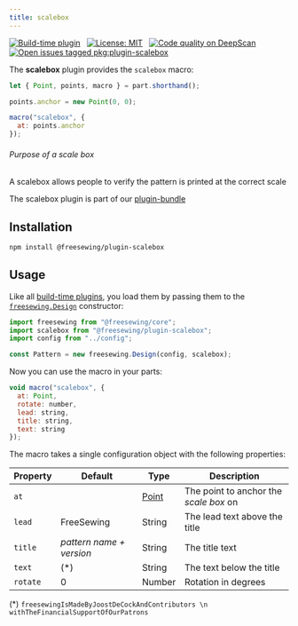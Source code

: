 ```yaml
---
title: scalebox
---
```


[![Build-time plugin](https://img.shields.io/badge/Type-build--time-purple.svg)](/plugins) &nbsp; [![License: MIT](https://img.shields.io/npm/l/@freesewing/plugin-scalebox.svg?label=License)](https://www.npmjs.com/package/@freesewing/plugin-scalebox) &nbsp; [![Code quality on DeepScan](https://deepscan.io/api/teams/2114/projects/2993/branches/23256/badge/grade.svg)](https://deepscan.io/dashboard#view=project&tid=2114&pid=2993&bid=23256) &nbsp; [![Open issues tagged pkg:plugin-scalebox](https://img.shields.io/github/issues/freesewing/freesewing/pkg:plugin-scalebox.svg?label=Issues)](https://github.com/freesewing/freesewing/issues?q=is%3Aissue+is%3Aopen+label%3Apkg%3Aplugin-scalebox)

The **scalebox** plugin provides the `scalebox` macro:

<Example part="plugin_scalebox" caption="An example of the scalebox" design={false} />

```js
let { Point, points, macro } = part.shorthand();

points.anchor = new Point(0, 0);

macro("scalebox", {
  at: points.anchor
});
```

<Note>

###### Purpose of a scale box

A scalebox allows people to verify the pattern is printed at the correct scale

</Note>

<Tip>

The scalebox plugin is part of our [plugin-bundle](/reference/plugins/bundle)

</Tip>

## Installation

```bash
npm install @freesewing/plugin-scalebox
```

## Usage

Like all [build-time plugins](/plugins#build-time-plugins), you load them by passing them to the [`freesewing.Design`](/api#design) constructor:

```js
import freesewing from "@freesewing/core";
import scalebox from "@freesewing/plugin-scalebox";
import config from "../config";

const Pattern = new freesewing.Design(config, scalebox);
```

Now you can use the macro in your parts:

```js
void macro("scalebox", {
  at: Point,
  rotate: number,
  lead: string,
  title: string,
  text: string
});
```
The macro takes a single configuration object with the following properties:

| Property | Default                  | Type                | Description                            |
| -------- | ------------------------ | ------------------- | -------------------------------------- |
| `at`     |                          | [Point](/reference/api/point) | The point to anchor the *scale box* on |
| `lead`   | FreeSewing               | String              | The lead text above the title          |
| `title`  | *pattern name + version* | String              | The title text                         |
| `text`   | (\*)                   | String              | The text below the title               |
| `rotate` | 0                        | Number              | Rotation in degrees                    |

(\*) `freesewingIsMadeByJoostDeCockAndContributors \n withTheFinancialSupportOfOurPatrons`
